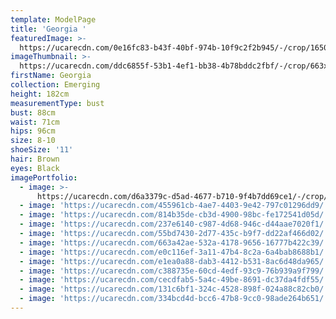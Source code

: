 ```yaml
---
template: ModelPage
title: 'Georgia '
featuredImage: >-
  https://ucarecdn.com/0e16fc83-b43f-40bf-974b-10f9c2f2b945/-/crop/1650x812/0,41/-/preview/
imageThumbnail: >-
  https://ucarecdn.com/ddc6855f-53b1-4ef1-bb38-4b78bddc2fbf/-/crop/663x954/35,0/-/preview/
firstName: Georgia
collection: Emerging
height: 182cm
measurementType: bust
bust: 88cm
waist: 71cm
hips: 96cm
size: 8-10
shoeSize: '11'
hair: Brown
eyes: Black
imagePortfolio:
  - image: >-
      https://ucarecdn.com/d6a3379c-d5ad-4677-b710-9f4b7dd69ce1/-/crop/582x887/43,9/-/preview/
  - image: 'https://ucarecdn.com/455961cb-4ae7-4403-9e42-797c01296dd9/'
  - image: 'https://ucarecdn.com/814b35de-cb3d-4900-98bc-fe172541d05d/'
  - image: 'https://ucarecdn.com/237e6140-c987-4d68-946c-d44aae7020f1/'
  - image: 'https://ucarecdn.com/55bd7430-2d77-435c-b9f7-dd22af466d02/'
  - image: 'https://ucarecdn.com/663a42ae-532a-4178-9656-16777b422c39/'
  - image: 'https://ucarecdn.com/e0c116ef-3a11-47b4-8c2a-6a4bab8688b1/'
  - image: 'https://ucarecdn.com/e1ea0a88-dab3-4412-b531-8ac6d48da965/'
  - image: 'https://ucarecdn.com/c388735e-60cd-4edf-93c9-76b939a9f799/'
  - image: 'https://ucarecdn.com/cecdfab5-5a4c-49be-8691-dc37da4fdf55/'
  - image: 'https://ucarecdn.com/131c6bf1-324c-4528-898f-024a88c82cb0/'
  - image: 'https://ucarecdn.com/334bcd4d-bcc6-47b8-9cc0-98ade264b651/'
---
```


